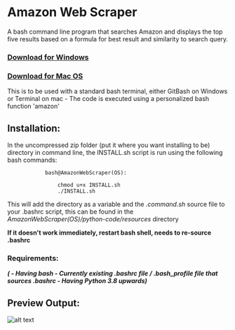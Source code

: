 # Amazon Web Scraper
A bash command line program that searches Amazon and displays the top five results based on a formula for best result and similarity to search query.

### [Download for Windows](https://github.com/18vmck/AmazonWebScraper/raw/main/AmazonWebScraper(Windows).zip)
### [Download for Mac OS](https://github.com/18vmck/AmazonWebScraper/raw/main/AmazonWebScraper(Mac).zip)


This is to be used with a standard bash terminal, either GitBash on Windows or Terminal on mac
    - The code is executed using a personalized bash function 'amazon'
## Installation:
In the uncompressed zip folder (put it where you want installing to be) directory in command line, the INSTALL.sh script is run using the following bash commands:
                
                bash@AmazonWebScraper(OS):
                   
                    chmod u+x INSTALL.sh   
                    ./INSTALL.sh
                  
This will add the directory as a variable and the *.command.sh* source file to your .bashrc script, this can be found in the *AmazonWebScraper(OS)/python-code/resources* directory

**If it doesn't work immediately, restart bash shell, needs to re-source .bashrc**

### Requirements:
***( - Having bash
    - Currently existing .bashrc file / .bash_profile file that sources .bashrc
    - Having Python 3.8 upwards)***


## Preview Output:
![alt text](https://github.com/18vmck//AmazonWebScraper-MoreAccurate/blob/main/SampleOutput.jpg?raw=true)
